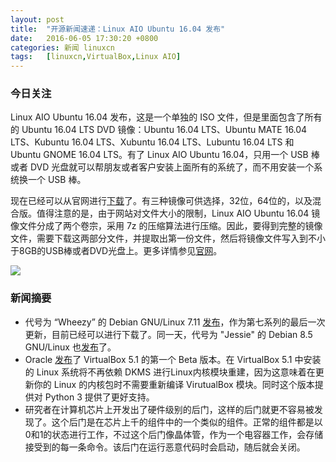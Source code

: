 ```yaml
---
layout: post
title:	"开源新闻速递：Linux AIO Ubuntu 16.04 发布"
date:	2016-06-05 17:30:20 +0800 
categories:	新闻 linuxcn 
tags:	[linuxcn,VirtualBox,Linux AIO]
---
```



### 今日关注


Linux AIO Ubuntu 16.04 发布，这是一个单独的 ISO 文件，但是里面包含了所有的 Ubuntu 16.04 LTS DVD 镜像：Ubuntu 16.04 LTS、Ubuntu MATE 16.04 LTS、Kubuntu 16.04 LTS、Xubuntu 16.04 LTS、Lubuntu 16.04 LTS 和 Ubuntu GNOME 16.04 LTS。有了 Linux AIO Ubuntu 16.04，只用一个 USB 棒或者 DVD 光盘就可以帮朋友或者客户安装上面所有的系统了，而不用安装一个系统换一个 USB 棒。


现在已经可以从官网进行[下载](http://linuxaio.net/)了。有三种镜像可供选择，32位，64位的，以及混合版。值得注意的是，由于网站对文件大小的限制，Linux AIO Ubuntu 16.04 镜像文件分成了两个卷宗，采用 7z 的压缩算法进行压缩。因此，要得到完整的镜像文件，需要下载这两部分文件，并提取出第一份文件，然后将镜像文件写入到不小于8GB的USB棒或者DVD光盘上。更多详情参见[官网](http://linuxaio.net/)。


![](/Asserts/Images//attachment/album/201606/05/173022ydte24dngg8t8188.jpg)


### 新闻摘要


* 代号为 “Wheezy” 的 Debian GNU/Linux 7.11 [发布](https://www.debian.org/News/2016/2016060402)，作为第七系列的最后一次更新，目前已经可以进行下载了。同一天，代号为 "Jessie" 的 Debian 8.5 GNU/Linux 也[发布](https://www.debian.org/News/2016/20160604)了。
* Oracle [发布](https://blogs.oracle.com/virtualization/entry/oracle_vm_virtualbox_5_1)了 VirtualBox 5.1 的第一个 Beta 版本。在 VirtualBox 5.1 中安装的 Linux 系统将不再依赖 DKMS 进行Linux内核模块重建，因为这意味着在更新你的 Linux 的内核包时不需要重新编译 VirutualBox 模块。同时这个版本提供对 Python 3 提供了更好支持。
* 研究者在计算机芯片上开发出了硬件级别的后门，这样的后门就更不容易被发现了。这个后门是在芯片上千的组件中的一个类似的组件。正常的组件都是以0和1的状态进行工作，不过这个后门像晶体管，作为一个电容器工作，会存储接受到的每一条命令。该后门在运行恶意代码时会启动，随后就会关闭。
